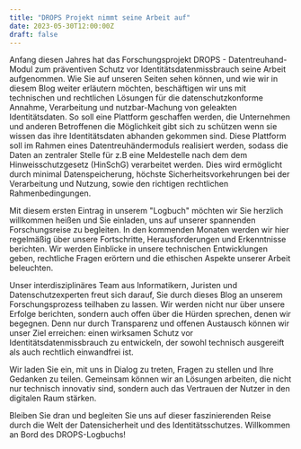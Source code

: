 ```yaml
---
title: "DROPS Projekt nimmt seine Arbeit auf"
date: 2023-05-30T12:00:00Z
draft: false
---
```


Anfang diesen Jahres hat das Forschungsprojekt DROPS - Datentreuhand-Modul zum präventiven Schutz vor Identitätsdatenmissbrauch seine Arbeit aufgenommen. Wie Sie auf unseren Seiten sehen können, und wie wir in diesem Blog weiter erläutern möchten, beschäftigen wir uns mit technischen und rechtlichen Lösungen für die datenschutzkonforme Annahme, Verarbeitung und nutzbar-Machung von geleakten Identitätsdaten. So soll eine Plattform geschaffen werden, die Unternehmen und anderen Betroffenen die Möglichkeit gibt sich zu schützen wenn sie wissen das ihre Identitätsdaten abhanden gekommen sind. Diese Plattform soll im Rahmen eines Datentreuhändermoduls realisiert werden, sodass die Daten an zentraler Stelle für z.B eine Meldestelle nach dem dem Hinweisschutzgesetz (HinSchG) verarbeitet werden. Dies wird ermöglicht durch minimal Datenspeicherung, höchste Sicherheitsvorkehrungen bei der Verarbeitung und Nutzung, sowie den richtigen rechtlichen Rahmenbedingungen.

Mit diesem ersten Eintrag in unserem "Logbuch" möchten wir Sie herzlich willkommen heißen und Sie einladen, uns auf unserer spannenden Forschungsreise zu begleiten. In den kommenden Monaten werden wir hier regelmäßig über unsere Fortschritte, Herausforderungen und Erkenntnisse berichten. Wir werden Einblicke in unsere technischen Entwicklungen geben, rechtliche Fragen erörtern und die ethischen Aspekte unserer Arbeit beleuchten.

Unser interdisziplinäres Team aus Informatikern, Juristen und Datenschutzexperten freut sich darauf, Sie durch dieses Blog an unserem Forschungsprozess teilhaben zu lassen. Wir werden nicht nur über unsere Erfolge berichten, sondern auch offen über die Hürden sprechen, denen wir begegnen. Denn nur durch Transparenz und offenen Austausch können wir unser Ziel erreichen: einen wirksamen Schutz vor Identitätsdatenmissbrauch zu entwickeln, der sowohl technisch ausgereift als auch rechtlich einwandfrei ist.

Wir laden Sie ein, mit uns in Dialog zu treten, Fragen zu stellen und Ihre Gedanken zu teilen. Gemeinsam können wir an Lösungen arbeiten, die nicht nur technisch innovativ sind, sondern auch das Vertrauen der Nutzer in den digitalen Raum stärken.

Bleiben Sie dran und begleiten Sie uns auf dieser faszinierenden Reise durch die Welt der Datensicherheit und des Identitätsschutzes. Willkommen an Bord des DROPS-Logbuchs!